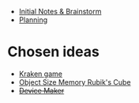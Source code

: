 - [Initial Notes & Brainstorm](Notes.md)
- [Planning](Planning.md)

# Chosen ideas
- [Kraken game](<./Kraken game.md>)
- [Object Size Memory Rubik's Cube](<Object Size Memory Rubik's Cube.md>)
- ~~[Device Maker](<Device Maker.md>)~~